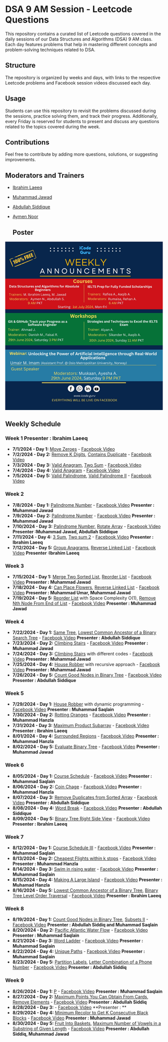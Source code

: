 # DSA 9 AM Session - Leetcode Questions

This repository contains a curated list of Leetcode questions covered in the daily sessions of our Data Structures and Algorithms (DSA) 9 AM class. Each day features problems that help in mastering different concepts and problem-solving techniques related to DSA. 

## Structure

The repository is organized by weeks and days, with links to the respective Leetcode problems and Facebook session videos discussed each day. 

## Usage

Students can use this repository to revisit the problems discussed during the sessions, practice solving them, and track their progress. Additionally, every Friday is reserved for students to present and discuss any questions related to the topics covered during the week.

## Contributions

Feel free to contribute by adding more questions, solutions, or suggesting improvements. 

## Moderators and Trainers

- [Ibrahim Laeeq](https://www.linkedin.com/in/ibrahim-laeeq)
- [Muhammad Jawad](https://www.linkedin.com/in/muhammad-jawad-86507b201/)
- [Abdullah Siddique](https://www.linkedin.com/in/abdullah-siddique-682734263/)
- [Aymen Noor](https://www.linkedin.com/in/aymen-noor/)

  ## Poster

![Course Poster](https://github.com/IbrahimLaeeq/9-AM-DSA-Course/blob/main/icodeguru%20course%202.jpg)



## Weekly Schedule

### Week 1 Presenter : Ibrahim Laeeq
- **7/1/2024 - Day 1:** [Move Zeroes](https://leetcode.com/problems/move-zeroes/) - [Facebook Video](https://www.facebook.com/iCodeguru/videos/997309338653844/		)
- **7/2/2024 - Day 2:** [Remove K Digits](https://leetcode.com/problems/remove-k-digits/), [Contains Duplicate](https://leetcode.com/problems/contains-duplicate/) - [Facebook Video](https://fb.watch/t3gVFfawLp/	)
- **7/3/2024 - Day 3:** [Valid Anagram](https://leetcode.com/problems/valid-anagram/description/), [Two Sum](https://leetcode.com/problems/two-sum/) - [Facebook Video](https://fb.watch/t4B5458Lrl/	)
- **7/4/2024 - Day 4:** [Valid Anagram](https://leetcode.com/problems/longest-consecutive-sequence/) - [Facebook Video](https://fb.watch/t3Tk5OWI11/	)
- **7/5/2024 - Day 5:** [Valid Palindrome](https://leetcode.com/problems/valid-palindrome/description/), [Valid Palindrome II](https://leetcode.com/problems/valid-palindrome-ii/) - [Facebook Video](https://fb.watch/t7dI5CDwVu/)

### Week 2
- **7/8/2024 - Day 1:** [Palindrome Number](https://leetcode.com/problems/palindrome-number/) - [Facebook Video](https://www.youtube.com/watch?v=RrOyzY2LzRI&list=PLe-jr3hh4N_n_eO74gWDbWo1vTGOwNgDt&index=1) **Presenter : Muhammad Jawad**
- **7/9/2024 - Day 2:** [Palindrome Number](https://leetcode.com/problems/palindrome-number/) - [Facebook Video](https://www.youtube.com/watch?v=E11QrlSjTHU&list=PLe-jr3hh4N_n_eO74gWDbWo1vTGOwNgDt&index=7) **Presenter : Muhammad Jawad**
- **7/10/2024 - Day 3:** [Palindrome Number](https://leetcode.com/problems/palindrome-number/), [Rotate Array](https://leetcode.com/problems/rotate-array/description/) - [Facebook Video](https://fb.watch/te8-UffhHY/) **Presenter :Muhammad Jawad, Abdullah Siddique**
- **7/11/2024 - Day 4:** [3 Sum](https://leetcode.com/problems/3sum/description/), [Two sum 2](https://leetcode.com/problems/two-sum-ii-input-array-is-sorted/) - [Facebook Video](https://fb.watch/tf8tmMdWY7/) **Presenter : Ibrahim Laeeq**
- **7/12/2024 - Day 5:** [Group Anagrams](https://leetcode.com/problems/group-anagrams/description/), [Reverse Linked List](https://leetcode.com/problems/reverse-linked-list/) - [Facebook Video](https://www.facebook.com/iCodeguru/videos/794449629162205) **Presenter :Ibrahim Laeeq**

### Week 3
- **7/15/2024 - Day 1:** [Merge Two Sorted List](https://leetcode.com/problems/merge-two-sorted-lists/), [Reorder List](https://leetcode.com/problems/reoder-list/description/) - [Facebook Video](https://www.facebook.com/iCodeguru/videos/409667202104324/) **Presenter : Muhammad Jawad**
- **7/18/2024 - Day 4:** [Can Place Flowers](https://leetcode.com/problems/can-placce-flowers/description/), [Reverse Linked List](https://leetcode.com/problems/reverse-linked-list/) - [Facebook Video](https://youtu.be/n0hnDAJXbVc?si=ZGaoem_g9ND-6BAd) **Presenter : Muhammad Umar, Muhammad Jawad**
- **7/19/2024 - Day 5:** [Reorder List](https://leetcode.com/problems/reorder-list/description/) with Space Complexity O(1), [Remove Nth Node From End of List](https://leetcode.com/problems/remove-nth-node-from-end-of-list/description) - [Facebook Video](https://www.facebook.com/iCodeguru/videos/991302216122492/) **Presenter : Muhammad Jawad**

### Week 4
- **7/22/2024 - Day 1:** [Same Tree](https://leetcode.com/problems/same-tree), [Lowest Common Ancestor of a Binary Search Tree](https://leetcode.com/problems/lowest-common-ancestor-of-a-binary-seach-tree) - [Facebook Video](https://www.facebook.com/iCodeguru/videos/385353554565614/) **Presenter : Abdullah Siddique**
- **7/23/2024 - Day 2:** [Climbing Stairs](https://leetcode.com/problems/climbing-stairs/description/) - [Facebook Video](https://www.facebook.com/iCodeguru/videos/1234272844605423/) **Presenter : Muhammad Jawad**
- **7/24/2024 - Day 3:** [Climbing Stairs](https://leetcode.com/problems/climbing-stairs/description/) with different codes - [Facebook Video](https://www.facebook.com/share/v/njTXmVXXFwTVMJUX/?mibextid=oFDknk) **Presenter : Muhammad Jawad**
- **7/25/2024 - Day 4:** [House Robber](https://leetcode.com/problems/house-robber/description/) with recursive approach - [Facebook Video](https://www.facebook.com/share/v/botaNvjs7Nu5wsWx/?mibextid=oFDknk) **Presenter : Muhammad Jawad** 
- **7/26/2024 - Day 5:** [Count Good Nodes in Binary Tree](https://leetcode.com/problems/count-good-nodes-in-binary-tree/description/) - [Facebook Video](https://www.facebook.com/share/v/3KttJSpsUUFfbcHp/?mibextid=oFDknk) **Presenter : Abdullah Siddique**

### Week 5
- **7/29/2024 - Day 1:** [House Robber](https://leetcode.com/problems/house-robber/description) with dynamic programming - [Facebook Video](https://www.facebook.com/iCodeguru/videos/800773178838246) **Presenter : Muhammad Saqlain**
- **7/30/2024 - Day 2:** [Rotting Oranges](https://leetcode.com/problems/rotting-oranges/description) - [Facebook Video](https://www.facebook.com/iCodeguru/videos/856998569687930) **Presenter : Muhammad Hanzla**
- **7/31/2024 - Day 3:** [Maximum Product Subarray](https://leetcode.com/problems/maximum-product-subarray/description/) - [Facebook Video](https://www.facebook.com/iCodeguru/videos/347118865161283/) **Presenter : Ibrahim Laeeq**
- **8/01/2024 - Day 4:** [Surrounded Regions](https://leetcode.com/problems/surrounded-regions/description/) - [Facebook Video](https://www.facebook.com/iCodeguru/videos/983277393595715) **Presenter : Muhammad Hanzla**
- **8/02/2024 - Day 5:** [Evaluate Binary Tree](https://leetcode.com/problems/evaluate-boolean-binary-tree/description/) - [Facebook Video](https://youtu.be/PyJM8n8SSKs) **Presenter : Muhammad Jawad**

### Week 6
- **8/05/2024 - Day 1:** [Course Schedule](https://leetcode.com/problems/course-schedule) - [Facebook Video](https://www.facebook.com/share/v/r2y8geM5mX58eiM1/?mibextid=oFDknk) **Presenter : Muhammad Saqlain**
- **8/06/2024 - Day 2:** [Coin Chage](https://leetcode.com/problems/coin-change) - [Facebook Video](https://www.facebook.com/share/v/TraA86c7KgVH9D7A/?mibextid=oFDknk) **Presenter : Muhammad Hanzla**
- **8/07/2024 - Day 3:** [Remove Duplicates from Sorted Array](https://leetcode.com/problems/remove-duplicates-from-sorted-array) - [Facebook Video](https://www.facebook.com/iCodeguru/videos/485019524485313) **Presenter : Abdullah Siddique**
- **8/08/2024 - Day 4:** [Word Break](https://leetcode.com/problems/word-break) - [Facebook Video]() **Presenter : Abdullah Siddique**
- **8/09/2024 - Day 5:** [Binary Tree Right Side View](https://leetcode.com/problems/binary-tree-right-side-view) - [Facebook Video](https://www.facebook.com/share/v/pHq41MmTUUsV6iNQ/?mibextid=oFDknk) **Presenter : Ibrahim Laeeq**

### Week 7
- **8/12/2024 - Day 1:** [Course Schedule III](https://leetcode.com/problems/course-schedule-iii) - [Facebook Video](https://www.facebook.com/iCodeguru/videos/524499146704274) **Presenter : Muhammad Saqlain**
- **8/13/2024 - Day 2:** [Cheapest Flights within k stops](https://leetcode.com/problems/cheapest-flights-within-k-stops/description/) - [Facebook Video](https://www.facebook.com/iCodeguru/videos/2213567865690427) **Presenter : Muhammad Hanzla**
- **8/14/2024 - Day 3:** [Swim in rising water](https://leetcode.com/problems/swim-in-rising-water/) - [Facebook Video](https://www.facebook.com/iCodeguru/videos/1523568668232164) **Presenter : Muhammad Saqlain**
- **8/15/2024 - Day 4:** [Making A Large Island](https://leetcode.com/problems/making-a-large-island/) - [Facebook Video](https://www.facebook.com/iCodeguru/videos/230797220128967) **Presenter : Muhamad Hanzla**
- **8/16/2024 - Day 5:** [Lowest Common Ancestor of a Binary Tree](https://leetcode.com/problems/lowest-common-ancestor-of-a-binary-search-tree/), [Binary Tree Level Order Traversal](https://leetcode.com/problems/binary-tree-level-order-traversal) - [Facebook Video](https://www.facebook.com/iCodeguru/videos/2762993810526153) **Presenter : Ibrahim Laeeq**

### Week 8
- **8/19/2024 - Day 1:** [Count Good Nodes in Binary Tree](https://leetcode.com/problems/count-good-nodes-in-binary-tree/), [Subsets II](https://leetcode.com/problems/subsets-iii/) - [Facebook Video](https://www.facebook.com/iCodeguru/videos/414013561180383) **Presenter : Abdullah Siddiq and Muhammad Saqlain**
- **8/20/2024 - Day 2:** [Pacific Atlantic Water Flow](https://leetcode.com/problems/pacific-atlantic-water-flow/) - [Facebook Video](https://www.facebook.com/iCodeguru/videos/472102995589085) **Presenter : Muhammad Saqlain**
- **8/21/2024 - Day 3:** [Word Ladder](https://leetcode.com/problems/word-ladder/) - [Facebook Video](https://www.facebook.com/iCodeguru/videos/1992193197917866) **Presenter : Muhammad Saqlain**
- **8/22/2024 - Day 4:** [Unique Paths](https://leetcode.com/problems/unique-paths/) - [Facebook Video](https://www.facebook.com/iCodeguru/videos/26683206071292885) **Presenter : Muhammad Saqlain**
- **8/23/2024 - Day 5:** [Partition Labels](https://leetcode.com/problems/partition-labels/), [Letter Combination of a Phone Number](https://leetcode.com/problems/letter-combination-of-a-phone-number/) - [Facebook Video](https://www.facebook.com/iCodeguru/videos/1305414207132898) **Presenter : Abdullah Siddiq**

### Week 9
- **8/26/2024 - Day 1:** [P]() - [Facebook Video](https://web.facebook.com/share/v/zHuALZaUP7wh74KE/) **Presenter : Muhammad Saqlain**
- **8/27/2024 - Day 2:** [Maximum Points You Can Obtain From Cards](https://leetcode.com/problems/maximum-points-you-can-obtain-from-cards), [Remove Elements](https://leetcode.com/problems/remove-element/) - [Facebook Video](https://web.facebook.com/share/v/pq8mbAU7TvRn8ZSM/) **Presenter : Abdullah Siddiq**
- **8/28/2024 - Day 3:** []() - [Facebook Video]() **Presenter : **
- **8/29/2024 - Day 4:** [Minimum Recolor to Get K Consecutive Black Blocks](https://leetcode.com/problems/minimum-recolors-to-get-k-consecutive-black-blocks/description/) - [Facebook Video](https://www.facebook.com/iCodeguru/videos/1742184646586874/) **Presenter : Muhammad Jawad**
- **8/30/2024 - Day 5:** [Fruit Into Baskets](https://leetcode.com/problems/fruit-into-baskets/), [Maximum Number of Vowels in a Substring of Given Length](https://leetcode.com/problems/maximum-number-of-vowels-in-a-substring-of-given-length/) - [Facebook Video](https://www.facebook.com/iCodeguru/videos/481415938131506) **Presenter : Abdullah Siddiq, Muhammad Jawad**
